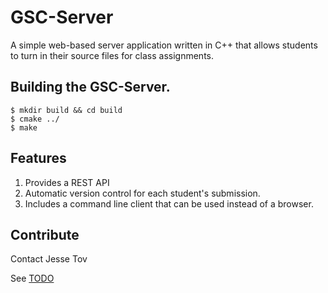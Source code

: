 # GSC-Server 
A simple web-based server application written in C++ that allows students to turn in their source files for class assignments.

## Building the GSC-Server.
    $ mkdir build && cd build
    $ cmake ../
    $ make

## Features
1. Provides a REST API
2. Automatic version control for each student's submission.
3. Includes a command line client that can be used instead of a browser.

## Contribute
Contact Jesse Tov

See [TODO](TODO.txt)
